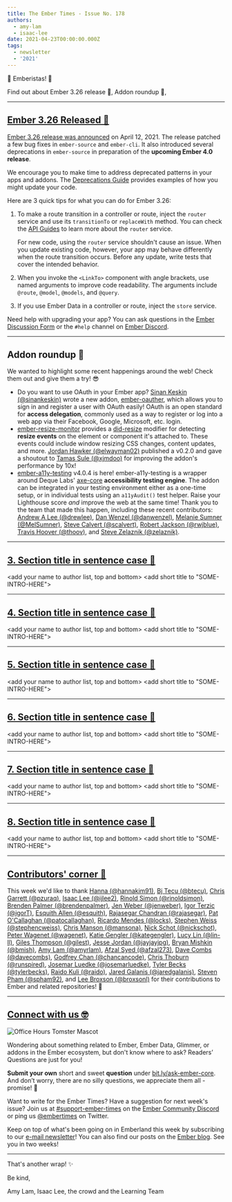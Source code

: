 ```yaml
---
title: The Ember Times - Issue No. 178
authors:
  - amy-lam
  - isaac-lee
date: 2021-04-23T00:00:00.000Z
tags:
  - newsletter
  - '2021'
---
```


👋 Emberistas! 🐹

<SOME-INTRO-HERE-TO-KEEP-THEM-SUBSCRIBERS-READING>
Find out about Ember 3.26 release 🥳,
Addon roundup 🙌,

---

## [Ember 3.26 Released 🥳](https://blog.emberjs.com/ember-3-26-released)

[Ember 3.26 release was announced](https://blog.emberjs.com/ember-3-26-released) on April 12, 2021. The release patched a few bug fixes in `ember-source` and `ember-cli`. It also introduced several deprecations in `ember-source` in preparation of the **upcoming Ember 4.0 release**.

We encourage you to make time to address deprecated patterns in your apps and addons. The [Deprecations Guide](https://deprecations.emberjs.com/) provides examples of how you might update your code.

Here are 3 quick tips for what you can do for Ember 3.26:

1. To make a route transition in a controller or route, inject the `router` service and use its `transitionTo` or `replaceWith` method. You can check the [API Guides](https://api.emberjs.com/ember/release/classes/RouterService) to learn more about the `router` service.

    For new code, using the `router` service shouldn't cause an issue. When you update existing code, however, your app may behave differently when the route transition occurs. Before any update, write tests that cover the intended behavior.

2. When you invoke the `<LinkTo>` component with angle brackets, use named arguments to improve code readability. The arguments include `@route`, `@model`, `@models`, and `@query`.

3. If you use Ember Data in a controller or route, inject the `store` service.

Need help with upgrading your app? You can ask questions in the [Ember Discussion Form](https://discuss.emberjs.com/) or the `#help` channel on [Ember Discord](https://discord.gg/emberjs).

---

## Addon roundup 🙌

We wanted to highlight some recent happenings around the web! Check them out and give them a try! 😎

<!-- alex ignore easy -->
* Do you want to use OAuth in your Ember app? [Sinan Keskin (@sinankeskin)](https://github.com/sinankeskin) wrote a new addon, [ember-oauther](https://github.com/sinankeskin/ember-oauther), which allows you to sign in and register a user with OAuth easily! OAuth is an open standard for **access delegation**, commonly used as a way to register or log into a web app via their Facebook, Google, Microsoft, etc. login.
* [ember-resize-monitor](https://github.com/elwayman02/ember-resize-modifier) provides a [did-resize](https://ember-resize-modifier.jhawk.co/modifiers/did-resize/) modifier for detecting **resize events** on the element or component it's attached to. These events could include window resizing CSS changes, content updates, and more. [Jordan Hawker (@elwayman02)](https://github.com/elwayman02) published a v0.2.0 and gave a shoutout to [Tamas Sule (@xjmdoo)](https://github.com/xjmdoo) for improving the addon's performance by 10x!
* [ember-a11y-testing](https://github.com/ember-a11y/ember-a11y-testing) v4.0.4 is here! ember-a11y-testing is a wrapper around Deque Labs' [axe-core](https://github.com/dequelabs/axe-core) **accessibility testing engine**. The addon can be integrated in your testing environment either as a one-time setup, or in individual tests using an `a11yAudit()` test helper. Raise your Lighthouse score *and* improve the web at the same time! Thank you to the team that made this happen, including these recent contributors: [Andrew A Lee (@drewlee)](https://github.com/drewlee), [Dan Wenzel (@danwenzel)](https://github.com/danwenzel), [Melanie Sumner (@MelSumner)](https://github.com/MelSumner), [Steve Calvert (@scalvert)](https://github.com/scalvert), [Robert Jackson (@rwjblue)](https://github.com/rwjblue), [Travis Hoover (@thoov)](https://github.com/thoov), and [
Steve Zelaznik (@zelaznik)](https://github.com/zelaznik).

---

## [3. Section title in sentence case 🐹](section-url)

<change section title emoji>
<consider adding some bold to your paragraph>
<add the contributor in the post in format "FirstName LastName (@githubUserName)" linked to their GitHub account>
<please include link to external article/repo/etc in paragraph / body text, not just header title above>

<add your name to author list, top and bottom>
<add short title to "SOME-INTRO-HERE">

---

## [4. Section title in sentence case 🐹](section-url)

<change section title emoji>
<consider adding some bold to your paragraph>
<add the contributor in the post in format "FirstName LastName (@githubUserName)" linked to their GitHub account>
<please include link to external article/repo/etc in paragraph / body text, not just header title above>

<add your name to author list, top and bottom>
<add short title to "SOME-INTRO-HERE">

---

## [5. Section title in sentence case 🐹](section-url)

<change section title emoji>
<consider adding some bold to your paragraph>
<add the contributor in the post in format "FirstName LastName (@githubUserName)" linked to their GitHub account>
<please include link to external article/repo/etc in paragraph / body text, not just header title above>

<add your name to author list, top and bottom>
<add short title to "SOME-INTRO-HERE">

---

## [6. Section title in sentence case 🐹](section-url)

<change section title emoji>
<consider adding some bold to your paragraph>
<add the contributor in the post in format "FirstName LastName (@githubUserName)" linked to their GitHub account>
<please include link to external article/repo/etc in paragraph / body text, not just header title above>

<add your name to author list, top and bottom>
<add short title to "SOME-INTRO-HERE">

---

## [7. Section title in sentence case 🐹](section-url)

<change section title emoji>
<consider adding some bold to your paragraph>
<add the contributor in the post in format "FirstName LastName (@githubUserName)" linked to their GitHub account>
<please include link to external article/repo/etc in paragraph / body text, not just header title above>

<add your name to author list, top and bottom>
<add short title to "SOME-INTRO-HERE">

---

## [8. Section title in sentence case 🐹](section-url)

<change section title emoji>
<consider adding some bold to your paragraph>
<add the contributor in the post in format "FirstName LastName (@githubUserName)" linked to their GitHub account>
<please include link to external article/repo/etc in paragraph / body text, not just header title above>

<add your name to author list, top and bottom>
<add short title to "SOME-INTRO-HERE">

---

## [Contributors' corner 👏](https://guides.emberjs.com/release/contributing/repositories/)

<p>This week we'd like to thank <a href="https://github.com/hannakim91" rel="noopener noreferrer" target="_blank">Hanna (@hannakim91)</a>, <a href="https://github.com/btecu" rel="noopener noreferrer" target="_blank">Bj Tecu (@btecu)</a>, <a href="https://github.com/pzuraq" rel="noopener noreferrer" target="_blank">Chris Garrett (@pzuraq)</a>, <a href="https://github.com/ijlee2" rel="noopener noreferrer" target="_blank">Isaac Lee (@ijlee2)</a>, <a href="https://github.com/rinoldsimon" rel="noopener noreferrer" target="_blank">Rinold Simon (@rinoldsimon)</a>, <a href="https://github.com/brendenpalmer" rel="noopener noreferrer" target="_blank">Brenden Palmer (@brendenpalmer)</a>, <a href="https://github.com/jenweber" rel="noopener noreferrer" target="_blank">Jen Weber (@jenweber)</a>, <a href="https://github.com/igorT" rel="noopener noreferrer" target="_blank">Igor Terzic (@igorT)</a>, <a href="https://github.com/esquith" rel="noopener noreferrer" target="_blank">Esquith Allen (@esquith)</a>, <a href="https://github.com/rajasegar" rel="noopener noreferrer" target="_blank">Rajasegar Chandran (@rajasegar)</a>, <a href="https://github.com/patocallaghan" rel="noopener noreferrer" target="_blank">Pat O'Callaghan (@patocallaghan)</a>, <a href="https://github.com/locks" rel="noopener noreferrer" target="_blank">Ricardo Mendes (@locks)</a>, <a href="https://github.com/stephencweiss" rel="noopener noreferrer" target="_blank">Stephen Weiss (@stephencweiss)</a>, <a href="https://github.com/mansona" rel="noopener noreferrer" target="_blank">Chris Manson (@mansona)</a>, <a href="https://github.com/nickschot" rel="noopener noreferrer" target="_blank">Nick Schot (@nickschot)</a>, <a href="https://github.com/wagenet" rel="noopener noreferrer" target="_blank">Peter Wagenet (@wagenet)</a>, <a href="https://github.com/kategengler" rel="noopener noreferrer" target="_blank">Katie Gengler (@kategengler)</a>, <a href="https://github.com/lin-ll" rel="noopener noreferrer" target="_blank">Lucy Lin (@lin-ll)</a>, <a href="https://github.com/gilest" rel="noopener noreferrer" target="_blank">Giles Thompson (@gilest)</a>, <a href="https://github.com/jayjayjpg" rel="noopener noreferrer" target="_blank">Jesse Jordan (@jayjayjpg)</a>, <a href="https://github.com/bmish" rel="noopener noreferrer" target="_blank">Bryan Mishkin (@bmish)</a>, <a href="https://github.com/amyrlam" rel="noopener noreferrer" target="_blank">Amy Lam (@amyrlam)</a>, <a href="https://github.com/afzal273" rel="noopener noreferrer" target="_blank">Afzal Syed (@afzal273)</a>, <a href="https://github.com/davecombs" rel="noopener noreferrer" target="_blank">Dave Combs (@davecombs)</a>, <a href="https://github.com/chancancode" rel="noopener noreferrer" target="_blank">Godfrey Chan (@chancancode)</a>, <a href="https://github.com/runspired" rel="noopener noreferrer" target="_blank">Chris Thoburn (@runspired)</a>, <a href="https://github.com/josemarluedke" rel="noopener noreferrer" target="_blank">Josemar Luedke (@josemarluedke)</a>, <a href="https://github.com/tylerbecks" rel="noopener noreferrer" target="_blank">Tyler Becks (@tylerbecks)</a>, <a href="https://github.com/raido" rel="noopener noreferrer" target="_blank">Raido Kuli (@raido)</a>, <a href="https://github.com/jaredgalanis" rel="noopener noreferrer" target="_blank">Jared Galanis (@jaredgalanis)</a>, <a href="https://github.com/spham92" rel="noopener noreferrer" target="_blank">Steven Pham (@spham92)</a>, and <a href="https://github.com/broxsonl" rel="noopener noreferrer" target="_blank">Lee Broxson (@broxsonl)</a> for their contributions to Ember and related repositories! 💖</p>

---

## [Connect with us 🤓](https://docs.google.com/forms/d/e/1FAIpQLScqu7Lw_9cIkRtAiXKitgkAo4xX_pV1pdCfMJgIr6Py1V-9Og/viewform)

<div class="blog-row">
  <img class="float-right small transparent padded" alt="Office Hours Tomster Mascot" title="Readers' Questions" src="/images/tomsters/officehours.png" />

  <p>Wondering about something related to Ember, Ember Data, Glimmer, or addons in the Ember ecosystem, but don't know where to ask? Readers’ Questions are just for you!</p>

  <p><strong>Submit your own</strong> short and sweet <strong>question</strong> under <a href="https://bit.ly/ask-ember-core" target="rq">bit.ly/ask-ember-core</a>. And don’t worry, there are no silly questions, we appreciate them all - promise! 🤞</p>

  <p>Want to write for the Ember Times? Have a suggestion for next week's issue? Join us at <a href="https://discordapp.com/channels/480462759797063690/485450546887786506">#support-ember-times</a> on the <a href="https://discord.gg/emberjs">Ember Community Discord</a> or ping us <a href="https://twitter.com/embertimes">@embertimes</a> on Twitter.</p>

  <p>Keep on top of what's been going on in Emberland this week by subscribing to our <a href="https://embertimes.substack.com/">e-mail newsletter</a>! You can also find our posts on the <a href="https://blog.emberjs.com/tag/newsletter">Ember blog</a>. See you in two weeks!</p>
</div>

---

That's another wrap! ✨

Be kind,

Amy Lam, Isaac Lee, the crowd and the Learning Team
